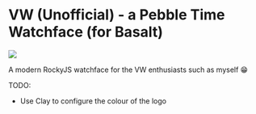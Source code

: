 # VW (Unofficial) - a Pebble Time Watchface (for Basalt)


![](https://d3b5kx8qsv0rui.cloudfront.net/projects/pebble-watchface-vw-unofficial.png)

A modern RockyJS watchface for the VW enthusiasts such as myself 😁

TODO:
- Use Clay to configure the colour of the logo
